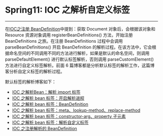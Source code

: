 # Spring11: IOC 之解析自定义标签
---
在[IOC之注册 BeanDefinition](spring5-ioc5-beandefinition.md)中提到：获取 Document 对象后，会根据该对象和 Resource 资源对象调用 registerBeanDefinitions() 方法，开始注册 BeanDefinitions 之旅。在注册 BeanDefinitions 过程中会调用 parseBeanDefinitions() 开启 BeanDefinition 的解析过程。在该方法中，它会根据命名空间的不同调用不同的方法进行解析，如果是默认的命名空间，则调用 parseDefaultElement() 进行默认标签解析，否则调用 parseCustomElement() 方法进行自定义标签解析。前面 6 篇博客都是分析默认标签的解析工作，这篇博客分析自定义标签的解析过程。

默认标签的解析博客如下：
+ [IOC 之解析Bean：解析 import 标签](spring7-ioc7-import.md)
+ [IOC 之解析 bean 标签：开启解析进程](spring8-ioc8-bean-resolve1.md)
+ [IOC 之解析 bean 标签：BeanDefinition](spring9-ioc9-bean-resolve2.md)
+ [IOC 之解析 bean 标签：meta、lookup-method、replace-method](spring10-ioc10-bean-resolve3.md)
+ [IOC 之解析 bean 标签：constructor-arg、property 子元素]()
+ [IOC 之解析 bean 标签：解析自定义标签]()
+ [IOC 之注册解析的 BeanDefinition]()
